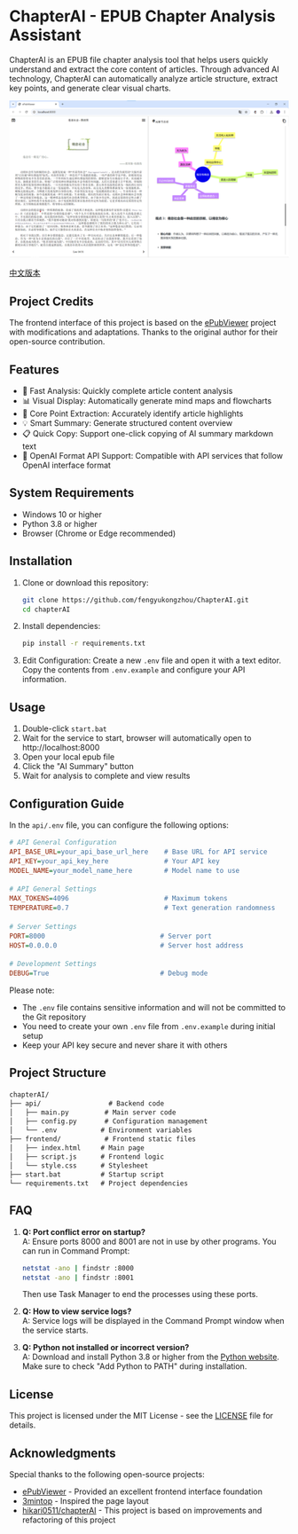 # ChapterAI - EPUB Chapter Analysis Assistant

ChapterAI is an EPUB file chapter analysis tool that helps users quickly understand and extract the core content of articles. Through advanced AI technology, ChapterAI can automatically analyze article structure, extract key points, and generate clear visual charts.

![image](screenshot.png)

[中文版本](README.md)

## Project Credits

The frontend interface of this project is based on the [ePubViewer](https://github.com/pgaskin/ePubViewer) project with modifications and adaptations. Thanks to the original author for their open-source contribution.

## Features

- 🚀 Fast Analysis: Quickly complete article content analysis
- 📊 Visual Display: Automatically generate mind maps and flowcharts
- 🎯 Core Point Extraction: Accurately identify article highlights
- 💡 Smart Summary: Generate structured content overview
- 📋 Quick Copy: Support one-click copying of AI summary markdown text
- 🔄 OpenAI Format API Support: Compatible with API services that follow OpenAI interface format

## System Requirements

- Windows 10 or higher
- Python 3.8 or higher
- Browser (Chrome or Edge recommended)

## Installation

1. Clone or download this repository:
   ```bash
   git clone https://github.com/fengyukongzhou/ChapterAI.git
   cd chapterAI
   ```

2. Install dependencies:
   ```bash
   pip install -r requirements.txt
   ```

3. Edit Configuration: Create a new `.env` file and open it with a text editor. Copy the contents from `.env.example` and configure your API information.

## Usage

1. Double-click `start.bat`
2. Wait for the service to start, browser will automatically open to http://localhost:8000
3. Open your local epub file
4. Click the "AI Summary" button
5. Wait for analysis to complete and view results

## Configuration Guide

In the `api/.env` file, you can configure the following options:

```ini
# API General Configuration
API_BASE_URL=your_api_base_url_here    # Base URL for API service
API_KEY=your_api_key_here              # Your API key
MODEL_NAME=your_model_name_here        # Model name to use

# API General Settings
MAX_TOKENS=4096                        # Maximum tokens
TEMPERATURE=0.7                        # Text generation randomness

# Server Settings
PORT=8000                             # Server port
HOST=0.0.0.0                          # Server host address

# Development Settings
DEBUG=True                            # Debug mode
```

Please note:
- The `.env` file contains sensitive information and will not be committed to the Git repository
- You need to create your own `.env` file from `.env.example` during initial setup
- Keep your API key secure and never share it with others

## Project Structure

```
chapterAI/
├── api/                 # Backend code
│   ├── main.py         # Main server code
│   ├── config.py       # Configuration management
│   └── .env           # Environment variables
├── frontend/           # Frontend static files
│   ├── index.html     # Main page
│   ├── script.js      # Frontend logic
│   └── style.css      # Stylesheet
├── start.bat          # Startup script
└── requirements.txt   # Project dependencies
```

## FAQ

1. **Q: Port conflict error on startup?**  
   A: Ensure ports 8000 and 8001 are not in use by other programs. You can run in Command Prompt:
   ```bash
   netstat -ano | findstr :8000
   netstat -ano | findstr :8001
   ```
   Then use Task Manager to end the processes using these ports.

2. **Q: How to view service logs?**  
   A: Service logs will be displayed in the Command Prompt window when the service starts.

3. **Q: Python not installed or incorrect version?**  
   A: Download and install Python 3.8 or higher from the [Python website](https://www.python.org/downloads/). Make sure to check "Add Python to PATH" during installation.

## License

This project is licensed under the MIT License - see the [LICENSE](LICENSE) file for details.

## Acknowledgments

Special thanks to the following open-source projects:
- [ePubViewer](https://github.com/pgaskin/ePubViewer) - Provided an excellent frontend interface foundation
- [3mintop](https://3min.top/) - Inspired the page layout
- [hikari0511/chapterAI](https://github.com/hikari0511/chapterAI) - This project is based on improvements and refactoring of this project 